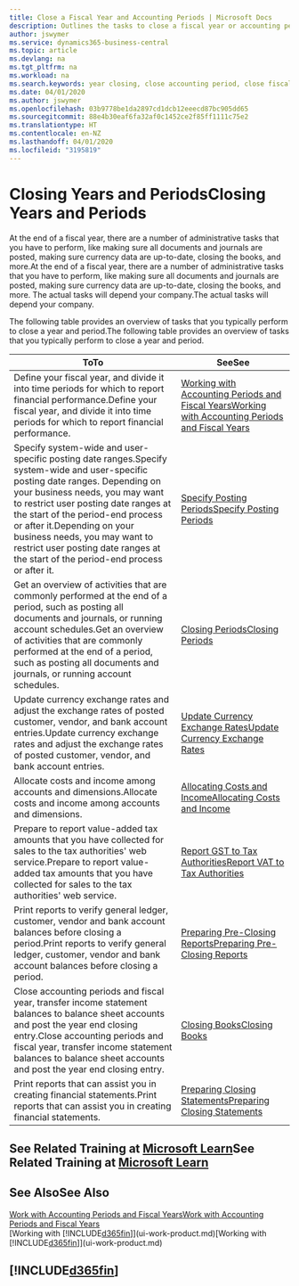 ```yaml
---
title: Close a Fiscal Year and Accounting Periods | Microsoft Docs
description: Outlines the tasks to close a fiscal year or accounting period, for example, making sure documents and journals are posted and verifying bank balances.
author: jswymer
ms.service: dynamics365-business-central
ms.topic: article
ms.devlang: na
ms.tgt_pltfrm: na
ms.workload: na
ms.search.keywords: year closing, close accounting period, close fiscal year, bank account detailed trial balance
ms.date: 04/01/2020
ms.author: jswymer
ms.openlocfilehash: 03b9778be1da2897cd1dcb12eeecd87bc905dd65
ms.sourcegitcommit: 88e4b30eaf6fa32af0c1452ce2f85ff1111c75e2
ms.translationtype: HT
ms.contentlocale: en-NZ
ms.lasthandoff: 04/01/2020
ms.locfileid: "3195819"
---
```

# <a name="closing-years-and-periods"></a><span data-ttu-id="02c3d-103">Closing Years and Periods</span><span class="sxs-lookup"><span data-stu-id="02c3d-103">Closing Years and Periods</span></span>

<span data-ttu-id="02c3d-104">At the end of a fiscal year, there are a number of administrative tasks that you have to perform, like making sure all documents and journals are posted, making sure currency data are up-to-date, closing the books, and more.</span><span class="sxs-lookup"><span data-stu-id="02c3d-104">At the end of a fiscal year, there are a number of administrative tasks that you have to perform, like making sure all documents and journals are posted, making sure currency data are up-to-date, closing the books, and more.</span></span> <span data-ttu-id="02c3d-105">The actual tasks will depend your company.</span><span class="sxs-lookup"><span data-stu-id="02c3d-105">The actual tasks will depend your company.</span></span>

<span data-ttu-id="02c3d-106">The following table provides an overview of tasks that you typically perform to close a year and period.</span><span class="sxs-lookup"><span data-stu-id="02c3d-106">The following table provides an overview of tasks that you typically perform to close a year and period.</span></span>

| <span data-ttu-id="02c3d-107">To</span><span class="sxs-lookup"><span data-stu-id="02c3d-107">To</span></span> | <span data-ttu-id="02c3d-108">See</span><span class="sxs-lookup"><span data-stu-id="02c3d-108">See</span></span> |
| --- | --- |
| <span data-ttu-id="02c3d-109">Define your fiscal year, and divide it into time periods for which to report financial performance.</span><span class="sxs-lookup"><span data-stu-id="02c3d-109">Define your fiscal year, and divide it into time periods for which to report financial performance.</span></span> | [<span data-ttu-id="02c3d-110">Working with Accounting Periods and Fiscal Years</span><span class="sxs-lookup"><span data-stu-id="02c3d-110">Working with Accounting Periods and Fiscal Years</span></span>](finance-accounting-periods-and-fiscal-years.md)|
| <span data-ttu-id="02c3d-111">Specify system-wide and user-specific posting date ranges.</span><span class="sxs-lookup"><span data-stu-id="02c3d-111">Specify system-wide and user-specific posting date ranges.</span></span> <span data-ttu-id="02c3d-112">Depending on your business needs, you may want to restrict user posting date ranges at the start of the period-end process or after it.</span><span class="sxs-lookup"><span data-stu-id="02c3d-112">Depending on your business needs, you may want to restrict user posting date ranges at the start of the period-end process or after it.</span></span> |[<span data-ttu-id="02c3d-113">Specify Posting Periods</span><span class="sxs-lookup"><span data-stu-id="02c3d-113">Specify Posting Periods</span></span>](finance-how-specify-posting-periods.md) |
| <span data-ttu-id="02c3d-114">Get an overview of activities that are commonly performed at the end of a period, such as posting all documents and journals, or running account schedules.</span><span class="sxs-lookup"><span data-stu-id="02c3d-114">Get an overview of activities that are commonly performed at the end of a period, such as posting all documents and journals, or running account schedules.</span></span> |[<span data-ttu-id="02c3d-115">Closing Periods</span><span class="sxs-lookup"><span data-stu-id="02c3d-115">Closing Periods</span></span>](year-how-complete-period-end-processes.md) |
| <span data-ttu-id="02c3d-116">Update currency exchange rates and adjust the exchange rates of posted customer, vendor, and bank account entries.</span><span class="sxs-lookup"><span data-stu-id="02c3d-116">Update currency exchange rates and adjust the exchange rates of posted customer, vendor, and bank account entries.</span></span> |[<span data-ttu-id="02c3d-117">Update Currency Exchange Rates</span><span class="sxs-lookup"><span data-stu-id="02c3d-117">Update Currency Exchange Rates</span></span>](finance-how-update-currencies.md) |
| <span data-ttu-id="02c3d-118">Allocate costs and income among accounts and dimensions.</span><span class="sxs-lookup"><span data-stu-id="02c3d-118">Allocate costs and income among accounts and dimensions.</span></span> |[<span data-ttu-id="02c3d-119">Allocating Costs and Income</span><span class="sxs-lookup"><span data-stu-id="02c3d-119">Allocating Costs and Income</span></span>](year-allocate-costs-income.md) |
| <span data-ttu-id="02c3d-120">Prepare to report value-added tax amounts that you have collected for sales to the tax authorities' web service.</span><span class="sxs-lookup"><span data-stu-id="02c3d-120">Prepare to report value-added tax amounts that you have collected for sales to the tax authorities' web service.</span></span> |[<span data-ttu-id="02c3d-121">Report GST to Tax Authorities</span><span class="sxs-lookup"><span data-stu-id="02c3d-121">Report VAT to Tax Authorities</span></span>](finance-how-report-vat.md)|
| <span data-ttu-id="02c3d-122">Print reports to verify general ledger, customer, vendor and bank account balances before closing a period.</span><span class="sxs-lookup"><span data-stu-id="02c3d-122">Print reports to verify general ledger, customer, vendor and bank account balances before closing a period.</span></span> |[<span data-ttu-id="02c3d-123">Preparing Pre-Closing Reports</span><span class="sxs-lookup"><span data-stu-id="02c3d-123">Preparing Pre-Closing Reports</span></span>](year-prepare-preclose-reports.md) |
| <span data-ttu-id="02c3d-124">Close accounting periods and fiscal year, transfer income statement balances to balance sheet accounts and post the year end closing entry.</span><span class="sxs-lookup"><span data-stu-id="02c3d-124">Close accounting periods and fiscal year, transfer income statement balances to balance sheet accounts and post the year end closing entry.</span></span> |[<span data-ttu-id="02c3d-125">Closing Books</span><span class="sxs-lookup"><span data-stu-id="02c3d-125">Closing Books</span></span>](year-close-books.md) |
| <span data-ttu-id="02c3d-126">Print reports that can assist you in creating financial statements.</span><span class="sxs-lookup"><span data-stu-id="02c3d-126">Print reports that can assist you in creating financial statements.</span></span> |[<span data-ttu-id="02c3d-127">Preparing Closing Statements</span><span class="sxs-lookup"><span data-stu-id="02c3d-127">Preparing Closing Statements</span></span>](year-prepare-close-statement.md) |

## <a name="see-related-training-at-microsoft-learn"></a><span data-ttu-id="02c3d-128">See Related Training at [Microsoft Learn](/learn/modules/close-fiscal-year-dynamics-365-business-central/index)</span><span class="sxs-lookup"><span data-stu-id="02c3d-128">See Related Training at [Microsoft Learn](/learn/modules/close-fiscal-year-dynamics-365-business-central/index)</span></span>

## <a name="see-also"></a><span data-ttu-id="02c3d-129">See Also</span><span class="sxs-lookup"><span data-stu-id="02c3d-129">See Also</span></span>

[<span data-ttu-id="02c3d-130">Work with Accounting Periods and Fiscal Years</span><span class="sxs-lookup"><span data-stu-id="02c3d-130">Work with Accounting Periods and Fiscal Years</span></span>](finance-accounting-periods-and-fiscal-years.md)  
<span data-ttu-id="02c3d-131">[Working with [!INCLUDE[d365fin](includes/d365fin_md.md)]](ui-work-product.md)</span><span class="sxs-lookup"><span data-stu-id="02c3d-131">[Working with [!INCLUDE[d365fin](includes/d365fin_md.md)]](ui-work-product.md)</span></span>

## [!INCLUDE[d365fin](includes/free_trial_md.md)]  

